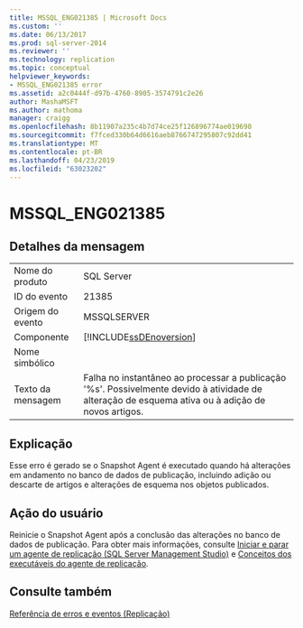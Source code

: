 ```yaml
---
title: MSSQL_ENG021385 | Microsoft Docs
ms.custom: ''
ms.date: 06/13/2017
ms.prod: sql-server-2014
ms.reviewer: ''
ms.technology: replication
ms.topic: conceptual
helpviewer_keywords:
- MSSQL_ENG021385 error
ms.assetid: a2c0444f-d97b-4760-8905-3574791c2e26
author: MashaMSFT
ms.author: mathoma
manager: craigg
ms.openlocfilehash: 8b11907a235c4b7d74ce25f126896774ae019698
ms.sourcegitcommit: f7fced330b64d6616aeb8766747295807c92dd41
ms.translationtype: MT
ms.contentlocale: pt-BR
ms.lasthandoff: 04/23/2019
ms.locfileid: "63023202"
---
```

# <a name="mssqleng021385"></a>MSSQL_ENG021385
    
## <a name="message-details"></a>Detalhes da mensagem  
  
|||  
|-|-|  
|Nome do produto|SQL Server|  
|ID do evento|21385|  
|Origem do evento|MSSQLSERVER|  
|Componente|[!INCLUDE[ssDEnoversion](../../includes/ssdenoversion-md.md)]|  
|Nome simbólico||  
|Texto da mensagem|Falha no instantâneo ao processar a publicação '%s'. Possivelmente devido à atividade de alteração de esquema ativa ou à adição de novos artigos.|  
  
## <a name="explanation"></a>Explicação  
 Esse erro é gerado se o Snapshot Agent é executado quando há alterações em andamento no banco de dados de publicação, incluindo adição ou descarte de artigos e alterações de esquema nos objetos publicados.  
  
## <a name="user-action"></a>Ação do usuário  
 Reinicie o Snapshot Agent após a conclusão das alterações no banco de dados de publicação. Para obter mais informações, consulte [Iniciar e parar um agente de replicação &#40;SQL Server Management Studio&#41;](agents/start-and-stop-a-replication-agent-sql-server-management-studio.md) e [Conceitos dos executáveis do agente de replicação](concepts/replication-agent-executables-concepts.md).  
  
## <a name="see-also"></a>Consulte também  
 [Referência de erros e eventos &#40;Replicação&#41;](errors-and-events-reference-replication.md)  
  
  
